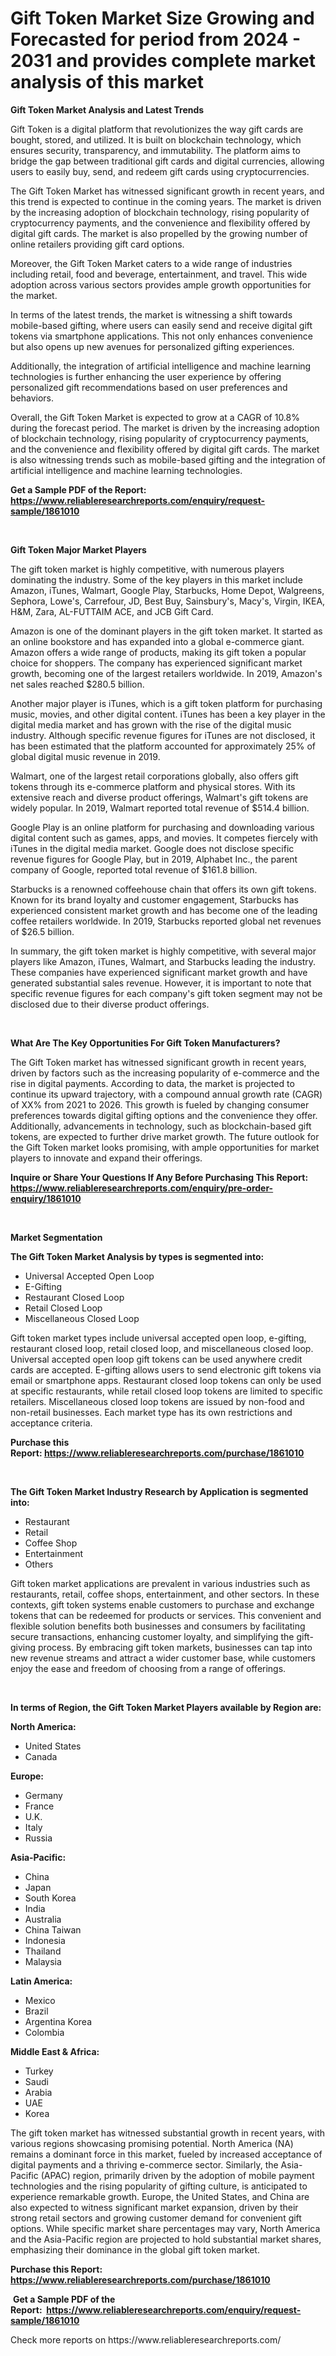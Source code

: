 <p><h1>Gift Token Market Size Growing and Forecasted for period from 2024 - 2031 and provides complete market analysis of this market</h1></p><p><strong>Gift Token Market Analysis and Latest Trends</strong></p>
<p><p>Gift Token is a digital platform that revolutionizes the way gift cards are bought, stored, and utilized. It is built on blockchain technology, which ensures security, transparency, and immutability. The platform aims to bridge the gap between traditional gift cards and digital currencies, allowing users to easily buy, send, and redeem gift cards using cryptocurrencies.</p><p>The Gift Token Market has witnessed significant growth in recent years, and this trend is expected to continue in the coming years. The market is driven by the increasing adoption of blockchain technology, rising popularity of cryptocurrency payments, and the convenience and flexibility offered by digital gift cards. The market is also propelled by the growing number of online retailers providing gift card options.</p><p>Moreover, the Gift Token Market caters to a wide range of industries including retail, food and beverage, entertainment, and travel. This wide adoption across various sectors provides ample growth opportunities for the market.</p><p>In terms of the latest trends, the market is witnessing a shift towards mobile-based gifting, where users can easily send and receive digital gift tokens via smartphone applications. This not only enhances convenience but also opens up new avenues for personalized gifting experiences.</p><p>Additionally, the integration of artificial intelligence and machine learning technologies is further enhancing the user experience by offering personalized gift recommendations based on user preferences and behaviors.</p><p>Overall, the Gift Token Market is expected to grow at a CAGR of 10.8% during the forecast period. The market is driven by the increasing adoption of blockchain technology, rising popularity of cryptocurrency payments, and the convenience and flexibility offered by digital gift cards. The market is also witnessing trends such as mobile-based gifting and the integration of artificial intelligence and machine learning technologies.</p></p>
<p><strong>Get a Sample PDF of the Report:&nbsp; <a href="https://www.reliableresearchreports.com/enquiry/request-sample/1861010">https://www.reliableresearchreports.com/enquiry/request-sample/1861010</a></strong></p>
<p>&nbsp;</p>
<p><strong>Gift Token Major Market Players</strong></p>
<p><p>The gift token market is highly competitive, with numerous players dominating the industry. Some of the key players in this market include Amazon, iTunes, Walmart, Google Play, Starbucks, Home Depot, Walgreens, Sephora, Lowe's, Carrefour, JD, Best Buy, Sainsbury's, Macy's, Virgin, IKEA, H&M, Zara, AL-FUTTAIM ACE, and JCB Gift Card.</p><p>Amazon is one of the dominant players in the gift token market. It started as an online bookstore and has expanded into a global e-commerce giant. Amazon offers a wide range of products, making its gift token a popular choice for shoppers. The company has experienced significant market growth, becoming one of the largest retailers worldwide. In 2019, Amazon's net sales reached $280.5 billion.</p><p>Another major player is iTunes, which is a gift token platform for purchasing music, movies, and other digital content. iTunes has been a key player in the digital media market and has grown with the rise of the digital music industry. Although specific revenue figures for iTunes are not disclosed, it has been estimated that the platform accounted for approximately 25% of global digital music revenue in 2019.</p><p>Walmart, one of the largest retail corporations globally, also offers gift tokens through its e-commerce platform and physical stores. With its extensive reach and diverse product offerings, Walmart's gift tokens are widely popular. In 2019, Walmart reported total revenue of $514.4 billion.</p><p>Google Play is an online platform for purchasing and downloading various digital content such as games, apps, and movies. It competes fiercely with iTunes in the digital media market. Google does not disclose specific revenue figures for Google Play, but in 2019, Alphabet Inc., the parent company of Google, reported total revenue of $161.8 billion.</p><p>Starbucks is a renowned coffeehouse chain that offers its own gift tokens. Known for its brand loyalty and customer engagement, Starbucks has experienced consistent market growth and has become one of the leading coffee retailers worldwide. In 2019, Starbucks reported global net revenues of $26.5 billion.</p><p>In summary, the gift token market is highly competitive, with several major players like Amazon, iTunes, Walmart, and Starbucks leading the industry. These companies have experienced significant market growth and have generated substantial sales revenue. However, it is important to note that specific revenue figures for each company's gift token segment may not be disclosed due to their diverse product offerings.</p></p>
<p>&nbsp;</p>
<p><strong>What Are The Key Opportunities For Gift Token Manufacturers?</strong></p>
<p><p>The Gift Token market has witnessed significant growth in recent years, driven by factors such as the increasing popularity of e-commerce and the rise in digital payments. According to data, the market is projected to continue its upward trajectory, with a compound annual growth rate (CAGR) of XX% from 2021 to 2026. This growth is fueled by changing consumer preferences towards digital gifting options and the convenience they offer. Additionally, advancements in technology, such as blockchain-based gift tokens, are expected to further drive market growth. The future outlook for the Gift Token market looks promising, with ample opportunities for market players to innovate and expand their offerings.</p></p>
<p><strong>Inquire or Share Your Questions If Any Before Purchasing This Report: <a href="https://www.reliableresearchreports.com/enquiry/pre-order-enquiry/1861010">https://www.reliableresearchreports.com/enquiry/pre-order-enquiry/1861010</a></strong></p>
<p>&nbsp;</p>
<p><strong>Market Segmentation</strong></p>
<p><strong>The Gift Token Market Analysis by types is segmented into:</strong></p>
<p><ul><li>Universal Accepted Open Loop</li><li>E-Gifting</li><li>Restaurant Closed Loop</li><li>Retail Closed Loop</li><li>Miscellaneous Closed Loop</li></ul></p>
<p><p>Gift token market types include universal accepted open loop, e-gifting, restaurant closed loop, retail closed loop, and miscellaneous closed loop. Universal accepted open loop gift tokens can be used anywhere credit cards are accepted. E-gifting allows users to send electronic gift tokens via email or smartphone apps. Restaurant closed loop tokens can only be used at specific restaurants, while retail closed loop tokens are limited to specific retailers. Miscellaneous closed loop tokens are issued by non-food and non-retail businesses. Each market type has its own restrictions and acceptance criteria.</p></p>
<p><strong>Purchase this Report:&nbsp;<a href="https://www.reliableresearchreports.com/purchase/1861010">https://www.reliableresearchreports.com/purchase/1861010</a></strong></p>
<p>&nbsp;</p>
<p><strong>The Gift Token Market Industry Research by Application is segmented into:</strong></p>
<p><ul><li>Restaurant</li><li>Retail</li><li>Coffee Shop</li><li>Entertainment</li><li>Others</li></ul></p>
<p><p>Gift token market applications are prevalent in various industries such as restaurants, retail, coffee shops, entertainment, and other sectors. In these contexts, gift token systems enable customers to purchase and exchange tokens that can be redeemed for products or services. This convenient and flexible solution benefits both businesses and consumers by facilitating secure transactions, enhancing customer loyalty, and simplifying the gift-giving process. By embracing gift token markets, businesses can tap into new revenue streams and attract a wider customer base, while customers enjoy the ease and freedom of choosing from a range of offerings.</p></p>
<p>&nbsp;</p>
<p><strong>In terms of Region, the Gift Token Market Players available by Region are:</strong></p>
<p>
    <p> <strong> North America: </strong>
        <ul>
            <li>United States</li>
            <li>Canada</li>
        </ul>
        </p> 
    <p> <strong> Europe: </strong>
        <ul>
            <li>Germany</li>
            <li>France</li>
            <li>U.K.</li>
            <li>Italy</li>
            <li>Russia</li>
        </ul>
        </p> 
    <p> <strong> Asia-Pacific: </strong>
        <ul>
            <li>China</li>
            <li>Japan</li>
            <li>South Korea</li>
            <li>India</li>
            <li>Australia</li>
            <li>China Taiwan</li>
            <li>Indonesia</li>
            <li>Thailand</li>
            <li>Malaysia</li>
        </ul>
        </p> 
    <p> <strong> Latin America: </strong>
        <ul>
            <li>Mexico</li>
            <li>Brazil</li>
            <li>Argentina Korea</li>
            <li>Colombia</li>
        </ul>
        </p> 
    <p> <strong> Middle East & Africa: </strong>
        <ul>
            <li>Turkey</li>
            <li>Saudi</li>
            <li>Arabia</li>
            <li>UAE</li>
            <li>Korea</li>
        </ul>
    </p>
    </p>
<p><p>The gift token market has witnessed substantial growth in recent years, with various regions showcasing promising potential. North America (NA) remains a dominant force in this market, fueled by increased acceptance of digital payments and a thriving e-commerce sector. Similarly, the Asia-Pacific (APAC) region, primarily driven by the adoption of mobile payment technologies and the rising popularity of gifting culture, is anticipated to experience remarkable growth. Europe, the United States, and China are also expected to witness significant market expansion, driven by their strong retail sectors and growing customer demand for convenient gift options. While specific market share percentages may vary, North America and the Asia-Pacific region are projected to hold substantial market shares, emphasizing their dominance in the global gift token market.</p></p>
<p><strong>Purchase this Report: <a href="https://www.reliableresearchreports.com/purchase/1861010">https://www.reliableresearchreports.com/purchase/1861010</a></strong></p>
<p>&nbsp;<strong>Get a Sample PDF of the Report:&nbsp;&nbsp;<a href="https://www.reliableresearchreports.com/enquiry/request-sample/1861010">https://www.reliableresearchreports.com/enquiry/request-sample/1861010</a></strong></p>
<p><strong></strong></p>
<p>Check more reports on https://www.reliableresearchreports.com/</p>